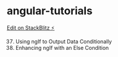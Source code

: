 # angular-tutorials

[Edit on StackBlitz ⚡️](https://stackblitz.com/edit/angular-ivy-zryahr)

37. Using ngIf to Output Data Conditionally
38. Enhancing ngIf with an Else Condition